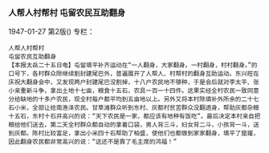 ### 人帮人村帮村  屯留农民互助翻身

1947-01-27
第2版()
专栏：

    人帮人村帮村
    屯留农民互助翻身
    【本报太岳二十五日电】屯留填平补齐运动在“一人翻身，大家翻身。一村翻身，村村翻身。”的口号下，各村群众除继续割封建尾巴外，普遍展开了人帮人、村帮村的翻身互助运动。东兴旺在庆祝大翻身会中，又发现两户封建尾巴没割掉，十八户农民地不够种，于是会后就对李太平、张小亲重新斗争，拿出土地十七亩，粮食十五石，农具一百一十四件。这果实经全村农民一致同意分给缺地的十多户农民，现全村每户都平均到五亩地以上。另外又将本村除填补外所余的二十七石小米，全部让给南渔泽农民。甘草滩群众听到东村、灰都村贫苦群众没翻透身，帮助灰都杂粮十五石，东村十石并高兴的说：“天下农民是一家，都应该有地种有饭吃”。最后决定本村亲自把粮给他们送去，第二天全村群众都自动的拿着口袋，男人背三斗，妇女背二斗，小孩背一斗，送到灰都。陈村比较富足，拿出小米四十石帮助了柏盛，使他们也都做到家家翻身，填平了窟窿，因此翻身农民都非常高兴的说：“这还不是靠了毛主席的鸿福！”
